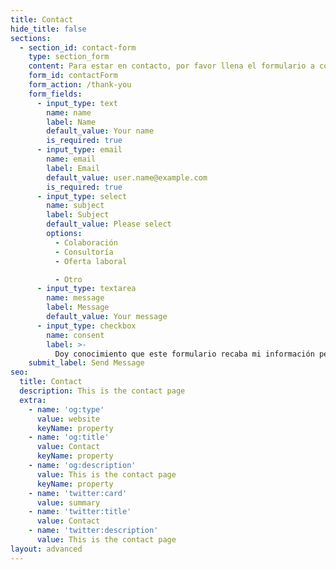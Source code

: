 ```yaml
---
title: Contact
hide_title: false
sections:
  - section_id: contact-form
    type: section_form
    content: Para estar en contacto, por favor llena el formulario a continuación
    form_id: contactForm
    form_action: /thank-you
    form_fields:
      - input_type: text
        name: name
        label: Name
        default_value: Your name
        is_required: true
      - input_type: email
        name: email
        label: Email
        default_value: user.name@example.com
        is_required: true
      - input_type: select
        name: subject
        label: Subject
        default_value: Please select
        options:
          - Colaboración
          - Consultoría
          - Oferta laboral

          - Otro
      - input_type: textarea
        name: message
        label: Message
        default_value: Your message
      - input_type: checkbox
        name: consent
        label: >-
          Doy conocimiento que este formulario recaba mi información personal ingresada para poder ser contactado.
    submit_label: Send Message
seo:
  title: Contact
  description: This is the contact page
  extra:
    - name: 'og:type'
      value: website
      keyName: property
    - name: 'og:title'
      value: Contact
      keyName: property
    - name: 'og:description'
      value: This is the contact page
      keyName: property
    - name: 'twitter:card'
      value: summary
    - name: 'twitter:title'
      value: Contact
    - name: 'twitter:description'
      value: This is the contact page
layout: advanced
---
```

